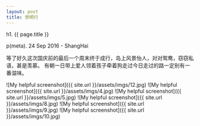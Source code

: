 ```yaml
---
layout: post
title: 崇明行
---
```


h1. {{ page.title }}

p(meta). 24 Sep 2016 - ShangHai

  等了好久这次国庆前的最后一个周末终于成行，岛上风景怡人，对对鸳鸯，窃窃私语，甚是羡慕。
  有朝一日带上爱人领着孩子牵着狗走过今日走过的路一定别有一番滋味。


![My helpful screenshot]({{ site.url }}/assets/imgs/12.jpg)
![My helpful screenshot]({{ site.url }}/assets/imgs/4.jpg)
![My helpful screenshot]({{ site.url }}/assets/imgs/5.jpg)
![My helpful screenshot]({{ site.url }}/assets/imgs/8.jpg)
![My helpful screenshot]({{ site.url }}/assets/imgs/9.jpg)
![My helpful screenshot]({{ site.url }}/assets/imgs/10.jpg)